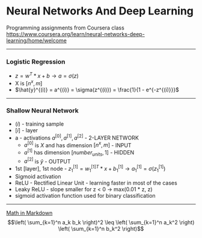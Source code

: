 # Neural Networks And Deep Learning
Programming assignments from Coursera class https://www.coursera.org/learn/neural-networks-deep-learning/home/welcome

***
### Logistic Regression
- $z = w^{T}*x + b \rightarrow a = \sigma(z)$
- X is $[n^{x}, m]$
- $\hat{y}^{(i)} = a^{(i)} = \sigma(z^{(i)}) = \frac{1}{1 - e^{-z^{(i)}}}$

***
### Shallow Neural Network
- $(i)$ - training sample
- $[i]$ - layer
- a - activations $a^{[0]}, a^{[1]}, a^{[2]}$ - 2-LAYER NETWORK
    - $a^{[0]}$ is $X$ and has dimension $[n^{x}, m]$ - INPUT
    - $a^{[1]}$ has dimension $[number_{units}, 1]$ - HIDDEN
    - $a^{[2]}$ is $\hat{y}$ - OUTPUT
- 1st [layer], 1st node - $z^{[1]}_{1} = w^{[1]T}_{1}*x + b^{[1]}_{1} \rightarrow a^{[1]}_{1} = \sigma(z^{[1]}_1)$
- Sigmoid activation
- ReLU - Rectified Linear Unit - learning faster in most of the cases
- Leaky ReLU - slope smaller for z < 0 -> max(0.01 * z, z)
- sigmoid activation function used for binary classification






***
[Math in Markdown](https://docs.github.com/en/get-started/writing-on-github/working-with-advanced-formatting/writing-mathematical-expressions)
$$\left( \sum_{k=1}^n a_k b_k \right)^2 \leq \left( \sum_{k=1}^n a_k^2 \right) \left( \sum_{k=1}^n b_k^2 \right)$$
